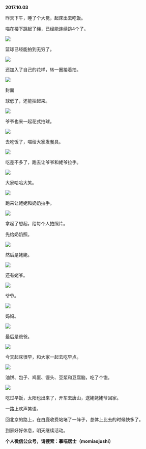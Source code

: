 
          
            
**2017.10.03**

昨天下午，睡了个大觉，起床出去吃饭。

喵在楼下跳起了绳，已经能连续跳4个了。




![](//upload-images.jianshu.io/upload_images/51001-0b4b2b15b59246fc.jpg)




篮球已经能拍到无穷了。




![](//upload-images.jianshu.io/upload_images/51001-edbea063c5566bd0.jpg)




还加入了自己的花样，转一圈接着拍。




![](//upload-images.jianshu.io/upload_images/51001-f2b3150babdb4a45.jpg)

封面


球低了，还能拍起来。




![](//upload-images.jianshu.io/upload_images/51001-8d94c3a6203bb0f2.jpg)




爷爷也来一起花式拍球。




![](//upload-images.jianshu.io/upload_images/51001-370bb6ea0c77b755.jpg)




去吃饭了，喵给大家发餐具。




![](//upload-images.jianshu.io/upload_images/51001-3181a42ddf4bd95c.jpg)




吃差不多了，跑去让爷爷和姥爷拉手。




![](//upload-images.jianshu.io/upload_images/51001-e3d4331a0120ebc3.jpg)




大家哈哈大笑。




![](//upload-images.jianshu.io/upload_images/51001-c06a2efe6eb7b4a9.jpg)




跑来让姥姥和奶奶拉手。




![](//upload-images.jianshu.io/upload_images/51001-ba1dfa26cabdbda1.jpg)




拿起了想起，给每个人拍照片。

先给奶奶照。




![](//upload-images.jianshu.io/upload_images/51001-2560db93c758f125.jpg)




然后是姥姥。




![](//upload-images.jianshu.io/upload_images/51001-98cb42c55b1813ba.jpg)




还有姥爷。




![](//upload-images.jianshu.io/upload_images/51001-92f63df6b3ed883a.jpg)




爷爷。




![](//upload-images.jianshu.io/upload_images/51001-fa325088752fdfb1.jpg)




妈妈。




![](//upload-images.jianshu.io/upload_images/51001-74297175ecaa2cdc.jpg)




最后是爸爸。




![](//upload-images.jianshu.io/upload_images/51001-acc2ec04a01bb0df.jpg)




今天起床很早，和大家一起去吃早点。




![](//upload-images.jianshu.io/upload_images/51001-e881d021e7f6529d.jpg)




油饼、包子、鸡蛋、馒头、豆浆和豆腐脑，吃了个饱。




![](//upload-images.jianshu.io/upload_images/51001-d534e906eaf74d94.jpg)




吃过早饭，太阳也出来了，开车去唐山，送姥姥姥爷回家。

一路上欢声笑语。

回北京的路上，在白鹿收费站堵了一阵子，总体上比去的时候快多了。

到家好好休息，明天继续活动。


**个人微信公众号，请搜索：摹喵居士（momiaojushi）**

          
        